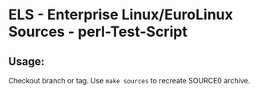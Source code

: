# ELS - Enterprise Linux/EuroLinux Sources - perl-Test-Script
 
## Usage:
  Checkout branch or tag. Use `make sources` to recreate  SOURCE0 archive.
